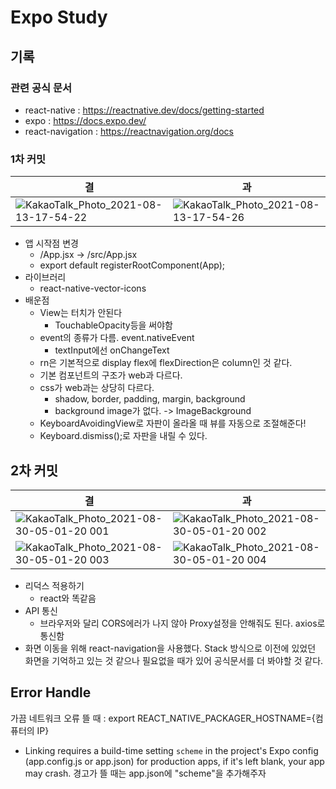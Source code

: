# Expo Study

## 기록

### 관련 공식 문서

- react-native : https://reactnative.dev/docs/getting-started
- expo : https://docs.expo.dev/
- react-navigation : https://reactnavigation.org/docs

### 1차 커밋

| 결                                                                                                                                             | 과                                                                                                                                             |
| ---------------------------------------------------------------------------------------------------------------------------------------------- | ---------------------------------------------------------------------------------------------------------------------------------------------- |
| ![KakaoTalk_Photo_2021-08-13-17-54-22](https://user-images.githubusercontent.com/24623403/129331915-301815c4-fca0-4623-861f-0cd7bff5c3bd.jpeg) | ![KakaoTalk_Photo_2021-08-13-17-54-26](https://user-images.githubusercontent.com/24623403/129331936-4fc115a9-1e59-4159-ae48-4324b2260ab2.jpeg) |

- 앱 시작점 변경
  - /App.jsx -> /src/App.jsx
  - export default registerRootComponent(App);
- 라이브러리
  - react-native-vector-icons
- 배운점
  - View는 터치가 안된다
    - TouchableOpacity등을 써야함
  - event의 종류가 다름. event.nativeEvent
    - textInput에선 onChangeText
  - rn은 기본적으로 display flex에 flexDirection은 column인 것 같다.
  - 기본 컴포넌트의 구조가 web과 다르다.
  - css가 web과는 상당히 다르다.
    - shadow, border, padding, margin, background
    - background image가 없다. -> ImageBackground
  - KeyboardAvoidingView로 자판이 올라올 때 뷰를 자동으로 조절해준다!
  - Keyboard.dismiss();로 자판을 내릴 수 있다.

## 2차 커밋

| 결                                                                                                                                                 | 과                                                                                                                                                 |
| -------------------------------------------------------------------------------------------------------------------------------------------------- | -------------------------------------------------------------------------------------------------------------------------------------------------- |
| ![KakaoTalk_Photo_2021-08-30-05-01-20 001](https://user-images.githubusercontent.com/24623403/131263826-d757e6fc-4e19-4ad4-accb-fe6c1e34dd46.jpeg) | ![KakaoTalk_Photo_2021-08-30-05-01-20 002](https://user-images.githubusercontent.com/24623403/131263829-394c6f7d-e505-4658-911a-7d0e895ed1f0.jpeg) |
| ![KakaoTalk_Photo_2021-08-30-05-01-20 003](https://user-images.githubusercontent.com/24623403/131263830-72d1abe1-cda8-4de2-8b18-08819568de73.jpeg) | ![KakaoTalk_Photo_2021-08-30-05-01-20 004](https://user-images.githubusercontent.com/24623403/131263834-47143f75-fb1b-4505-b6e0-7638b4c20dcc.jpeg) |

- 리덕스 적용하기
  - react와 똑같음
- API 통신
  - 브라우저와 달리 CORS에러가 나지 않아 Proxy설정을 안해줘도 된다. axios로 통신함
- 화면 이동을 위해 react-navigation을 사용했다. Stack 방식으로 이전에 있었던 화면을 기억하고 있는 것 같으나 필요없을 때가 있어 공식문서를 더 봐야할 것 같다.

## Error Handle

가끔 네트워크 오류 뜰 때 : export REACT_NATIVE_PACKAGER_HOSTNAME={컴퓨터의 IP}

- Linking requires a build-time setting `scheme` in the project's Expo config (app.config.js or app.json) for production apps, if it's left blank, your app may crash. 경고가 뜰 때는 app.json에 "scheme"을 추가해주자
